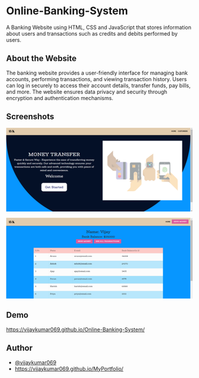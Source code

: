 # Online-Banking-System
A Banking Website using HTML, CSS and JavaScript that stores information about users and transactions such as credits and debits performed by users.

## About the Website

The banking website provides a user-friendly interface for managing bank accounts, performing transactions, and viewing transaction history. Users can log in securely to access their account details, transfer funds, pay bills, and more. The website ensures data privacy and security through encryption and authentication mechanisms.

## Screenshots
![App Screenshot](https://raw.githubusercontent.com/vijaykumar069/Online-Banking-System/master/Screenshots/Home_Page.png)

![App Screenshot](https://raw.githubusercontent.com/vijaykumar069/Online-Banking-System/master/Screenshots/Accounts.png)

## Demo

https://vijaykumar069.github.io/Online-Banking-System/

## Author

- [@vijaykumar069](https://github.com/vijaykumar069)
- https://vijaykumar069.github.io/MyPortfolio/
